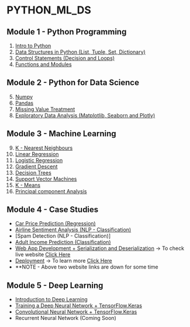 # PYTHON_ML_DS

## Module 1 - Python Programming
  1. [Intro to Python](https://github.com/bansalkanav/PYTHON_ML_DS/tree/master/1.%20Intro%20to%20Python)
  2. [Data Structures in Python (List, Tuple, Set, Dictionary)](https://github.com/bansalkanav/PYTHON_ML_DS/tree/master/2.%20Data%20Structures)
  3. [Control Statements (Decision and Loops)](https://github.com/bansalkanav/PYTHON_ML_DS/tree/master/3.%20Control%20Statements)
  4. [Functions and Modules](https://github.com/bansalkanav/PYTHON_ML_DS/tree/master/4.%20Functions%20and%20Modules)
 
## Module 2 - Python for Data Science
  5. [Numpy](https://github.com/bansalkanav/PYTHON_ML_DS/tree/master/5.%20Numpy)
  6. [Pandas](https://github.com/bansalkanav/PYTHON_ML_DS/tree/master/6.%20Pandas)
  7. [Missing Value Treatment](https://github.com/bansalkanav/PYTHON_ML_DS/tree/master/7.%20Missing%20Value%20Treatment)
  8. [Exploratory Data Analysis (Matplotlib, Seaborn and Plotly)](https://github.com/bansalkanav/PYTHON_ML_DS/tree/master/8.%20EDA)
  
 ## Module 3 - Machine Learning
  9. [K - Nearest Neighbours](https://github.com/bansalkanav/PYTHON_ML_DS/tree/master/9.%20K%20-%20NN)
  10. [Linear Regression](https://github.com/bansalkanav/PYTHON_ML_DS/tree/master/10.%20Linear%20Regression)
  11. [Logistic Regression](https://github.com/bansalkanav/PYTHON_ML_DS/tree/master/11.%20Logistic%20Regression)
  12. [Gradient Descent](https://github.com/bansalkanav/PYTHON_ML_DS/tree/master/12.%20Gradient%20Descent)
  13. [Decision Trees](https://github.com/bansalkanav/PYTHON_ML_DS/tree/master/13.%20Decision%20Trees)
  14. [Support Vector Machines](https://github.com/bansalkanav/PYTHON_ML_DS/tree/master/14.%20Support%20Vector%20Machines)
  15. [K - Means](https://github.com/bansalkanav/PYTHON_ML_DS/tree/master/15.%20K%20Means)
  16. [Principal component Analysis](https://github.com/bansalkanav/PYTHON_ML_DS/tree/master/16.%20PCA)
  
## Module 4 - Case Studies
  - [Car Price Prediction (Regression)](https://github.com/bansalkanav/PYTHON_ML_DS/tree/master/Case%20Studies/1.%20Car%20Price%20Prediction)
  - [Airline Sentiment Analysis (NLP - Classification)](https://github.com/bansalkanav/PYTHON_ML_DS/tree/master/Case%20Studies/2.%20Airline%20Sentiment%20Analyser)
  - [Spam Detection (NLP - Classification)]
  - [Adult Income Prediction (Classification)](https://github.com/bansalkanav/PYTHON_ML_DS/tree/master/Case%20Studies/3.%20Adult%20Income%20Prediction)
  - [Web App Development + Serialization and Deserialization](https://github.com/bansalkanav/PYTHON_ML_DS/tree/master/Case%20Studies/4.%20web_app) -> To check live website [Click Here](http://18.217.168.12:8501/)
  - [Deployment](http://18.217.168.12:8502/) -> To learn more [Click Here](http://18.217.168.12:8502/)
  - **NOTE - Above two website links are down for some time

## Module 5 - Deep Learning
  - [Introduction to Deep Learning](https://github.com/bansalkanav/PYTHON_ML_DS/tree/master/17.%20Introduction%20to%20Deep%20Learning)
  - [Training a Deep Neural Network + TensorFlow.Keras](https://github.com/bansalkanav/PYTHON_ML_DS/tree/master/18.%20Training%20Deep%20Neural%20Network)
  - [Convolutional Neural Network + TensorFlow.Keras](https://github.com/bansalkanav/PYTHON_ML_DS/tree/master/19.%20Convolutional%20Neural%20Network)
  - Recurrent Neural Network (Coming Soon)
  
  
  
